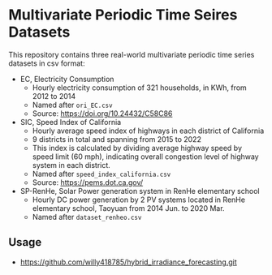 # Multivariate Periodic Time Seires Datasets

This repository contains three real-world multivariate periodic time series datasets in csv format:
* EC, Electricity Consumption
   * Hourly electricity consumption of 321 households, in KWh, from 2012 to 2014
   * Named after `ori_EC.csv`
   * Source: https://doi.org/10.24432/C58C86
* SIC, Speed Index of California
   * Hourly average speed index of highways in each district of California
   * 9 districts in total and spanning from 2015 to 2022
   * This index is calculated by dividing average highway speed by speed limit (60 mph), indicating overall congestion
     level of highway system in each district.
   * Named after `speed_index_california.csv`
   * Source: https://pems.dot.ca.gov/
* SP-RenHe, Solar Power generation system in RenHe elementary school
   * Hourly DC power generation by 2 PV systems located in RenHe elementary school, Taoyuan from 2014 Jun. to 2020 Mar.
   * Named after `dataset_renheo.csv`
## Usage
* https://github.com/willy418785/hybrid_irradiance_forecasting.git